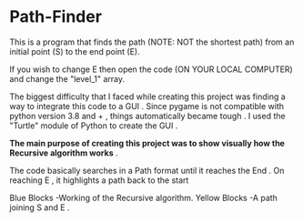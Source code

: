 # Path-Finder
This is a program that finds the path (NOTE: NOT the shortest path) from an initial point (S) to the end point (E).

If you wish to change E then open the code (ON YOUR LOCAL COMPUTER) and change the "level_1" array.

The biggest difficulty that I faced while creating this project was finding a way to integrate this code to a GUI . Since pygame is not compatible with python version 3.8 and + , things automatically became tough . I used the "Turtle" module of Python to create the GUI . 

**The main purpose of creating this project was to show visually how the Recursive algorithm works** . 

The code basically searches in a Path format until it reaches the End . On reaching E , it highlights a path back to the start

Blue Blocks   -Working of the Recursive algorithm.
Yellow Blocks -A path joining S and E .
